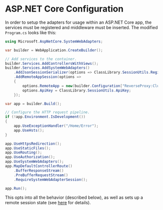 # ASP.NET Core Configuration

In order to setup the adapters for usage within an ASP.NET Core app, the services must be registered and middleware must be inserted. The modified `Program.cs` looks like this:

```cs
using Microsoft.AspNetCore.SystemWebAdapters;

var builder = WebApplication.CreateBuilder();

// Add services to the container.
builder.Services.AddControllersWithViews();
builder.Services.AddSystemWebAdapters()
    .AddJsonSessionSerializer(options => ClassLibrary.SessionUtils.RegisterSessionKeys(options))
    .AddRemoteAppSession(options =>
    {
        options.RemoteApp = new(builder.Configuration["ReverseProxy:Clusters:fallbackCluster:Destinations:fallbackApp:Address"]);
        options.ApiKey = ClassLibrary.SessionUtils.ApiKey;
    });

var app = builder.Build();

// Configure the HTTP request pipeline.
if (!app.Environment.IsDevelopment())
{
    app.UseExceptionHandler("/Home/Error");
    app.UseHsts();
}

app.UseHttpsRedirection();
app.UseStaticFiles();
app.UseRouting();
app.UseAuthorization();
app.UseSystemWebAdapters();
app.MapDefaultControllerRoute()
    .BufferResponseStream()
    .PreBufferRequestStream()
    .RequireSystemWebAdapterSession();

app.Run();
```

This opts into all the behavior (described below), as well as sets up a remote session state (see [here](session-state/session.md) for details).

